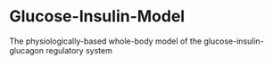 # Glucose-Insulin-Model
The physiologically-based whole-body model of the glucose-insulin-glucagon regulatory system

